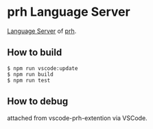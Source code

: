 # prh Language Server

[Language Server](http://langserver.org/) of [prh](https://github.com/prh/prh).

## How to build

```
$ npm run vscode:update
$ npm run build
$ npm run test
```

## How to debug

attached from vscode-prh-extention via VSCode.
